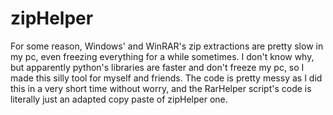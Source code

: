 # zipHelper
 
For some reason, Windows' and WinRAR's zip extractions are pretty slow in my pc, even freezing everything for a while sometimes.
I don't know why, but apparently python's libraries are faster and don't freeze my pc, so I made this silly tool for myself and friends.
The code is pretty messy as I did this in a very short time without worry, and the RarHelper script's code is literally just an adapted copy paste of zipHelper one.
